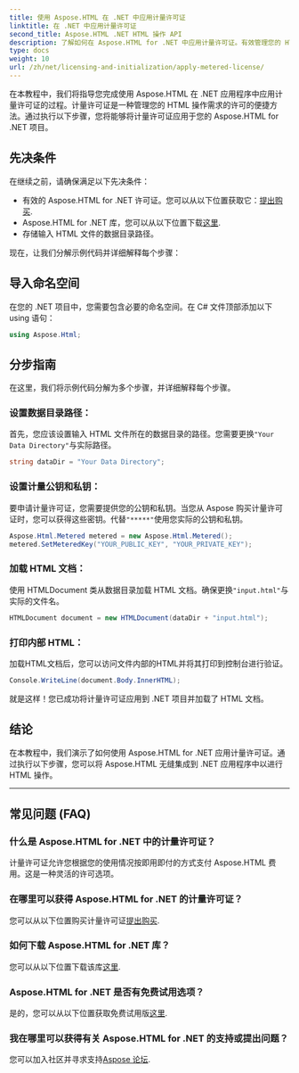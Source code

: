 ```yaml
---
title: 使用 Aspose.HTML 在 .NET 中应用计量许可证
linktitle: 在 .NET 中应用计量许可证
second_title: Aspose.HTML .NET HTML 操作 API
description: 了解如何在 Aspose.HTML for .NET 中应用计量许可证。有效管理您的 HTML 操作需求。现在就开始！
type: docs
weight: 10
url: /zh/net/licensing-and-initialization/apply-metered-license/
---
```

在本教程中，我们将指导您完成使用 Aspose.HTML 在 .NET 应用程序中应用计量许可证的过程。计量许可证是一种管理您的 HTML 操作需求的许可的便捷方法。通过执行以下步骤，您将能够将计量许可证应用于您的 Aspose.HTML for .NET 项目。

## 先决条件

在继续之前，请确保满足以下先决条件：

- 有效的 Aspose.HTML for .NET 许可证。您可以从以下位置获取它：[提出购买](https://purchase.aspose.com/buy).
-  Aspose.HTML for .NET 库，您可以从以下位置下载[这里](https://releases.aspose.com/html/net/).
- 存储输入 HTML 文件的数据目录路径。

现在，让我们分解示例代码并详细解释每个步骤：

## 导入命名空间

在您的 .NET 项目中，您需要包含必要的命名空间。在 C# 文件顶部添加以下 using 语句：

```csharp
using Aspose.Html;
```

## 分步指南

在这里，我们将示例代码分解为多个步骤，并详细解释每个步骤。

### 设置数据目录路径：

   首先，您应该设置输入 HTML 文件所在的数据目录的路径。您需要更换`"Your Data Directory"`与实际路径。

   ```csharp
   string dataDir = "Your Data Directory";
   ```

### 设置计量公钥和私钥：

   要申请计量许可证，您需要提供您的公钥和私钥。当您从 Aspose 购买计量许可证时，您可以获得这些密钥。代替`"*****"`使用您实际的公钥和私钥。

   ```csharp
   Aspose.Html.Metered metered = new Aspose.Html.Metered();
   metered.SetMeteredKey("YOUR_PUBLIC_KEY", "YOUR_PRIVATE_KEY");
   ```

### 加载 HTML 文档：

   使用 HTMLDocument 类从数据目录加载 HTML 文档。确保更换`"input.html"`与实际的文件名。

   ```csharp
   HTMLDocument document = new HTMLDocument(dataDir + "input.html");
   ```

### 打印内部 HTML：

   加载HTML文档后，您可以访问文件内部的HTML并将其打印到控制台进行验证。

   ```csharp
   Console.WriteLine(document.Body.InnerHTML);
   ```

就是这样！您已成功将计量许可证应用到 .NET 项目并加载了 HTML 文档。

## 结论

在本教程中，我们演示了如何使用 Aspose.HTML for .NET 应用计量许可证。通过执行以下步骤，您可以将 Aspose.HTML 无缝集成到 .NET 应用程序中以进行 HTML 操作。

---

## 常见问题 (FAQ)

### 什么是 Aspose.HTML for .NET 中的计量许可证？
计量许可证允许您根据您的使用情况按即用即付的方式支付 Aspose.HTML 费用。这是一种灵活的许可选项。

### 在哪里可以获得 Aspose.HTML for .NET 的计量许可证？
您可以从以下位置购买计量许可证[提出购买](https://purchase.aspose.com/buy).

### 如何下载 Aspose.HTML for .NET 库？
您可以从以下位置下载该库[这里](https://releases.aspose.com/html/net/).

### Aspose.HTML for .NET 是否有免费试用选项？
是的，您可以从以下位置获取免费试用版[这里](https://releases.aspose.com/).

### 我在哪里可以获得有关 Aspose.HTML for .NET 的支持或提出问题？
您可以加入社区并寻求支持[Aspose 论坛](https://forum.aspose.com/).